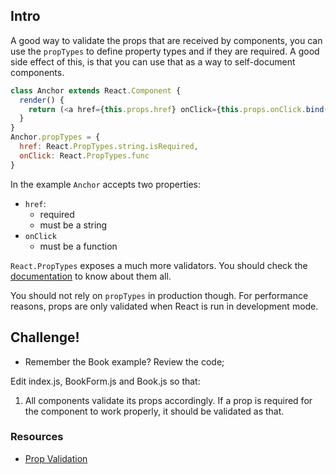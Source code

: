 ## Intro

A good way to validate the props that are received by components, you can use the `propTypes` to define property types and if they are required. A good side effect of this, is that you can use that as a way to self-document components.

```js
class Anchor extends React.Component {
  render() {
    return (<a href={this.props.href} onClick={this.props.onClick.bind(this)} />);
  }
}
Anchor.propTypes = {
  href: React.PropTypes.string.isRequired,
  onClick: React.PropTypes.func
}
```

In the example `Anchor` accepts two properties:
  * `href`:
    * required
    * must be a string
  * `onClick`
    * must be a function

`React.PropTypes` exposes a much more validators. You should check the [documentation](https://facebook.github.io/react/docs/reusable-components.html#prop-validation) to know about them all.


You should not rely on `propTypes` in production though. For performance reasons, props are only validated when React is run in development mode.

## Challenge!

  * Remember the Book example? Review the code;

Edit index.js, BookForm.js and Book.js so that:
  1. All components validate its props accordingly. If a prop is required for the component to work properly, it should be validated as that.

### Resources

  * [Prop Validation](https://facebook.github.io/react/docs/reusable-components.html#prop-validation)
